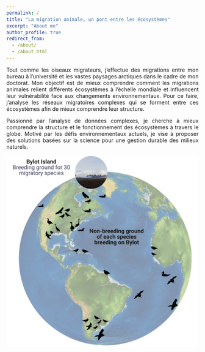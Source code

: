 ```yaml
---
permalink: /
title: "La migration animale, un pont entre les écosystèmes"
excerpt: "About me"
author_profile: true
redirect_from: 
  - /about/
  - /about.html
---
```


<style>
body {
    text-align: justify;
}
</style>

Tout comme les oiseaux migrateurs, j’effectue des migrations entre mon bureau à l’université et les vastes paysages arctiques dans le cadre de mon doctorat. Mon objectif est de mieux comprendre comment les migrations animales relient différents écosystèmes à l’échelle mondiale et influencent leur vulnérabilité face aux changements environnementaux. Pour ce faire, j’analyse les réseaux migratoires complexes qui se forment entre ces écosystèmes afin de mieux comprendre leur structure.

Passionné par l’analyse de données complexes, je cherche à mieux comprendre la structure et le fonctionnement des écosystèmes à travers le globe. Motivé par les défis environnementaux actuels, je vise à proposer des solutions basées sur la science pour une gestion durable des milieux naturels.

<div style="text-align: center;">
  <img src="images/bylot_migratory_connections.png" alt="image" width="500" />
</div>

